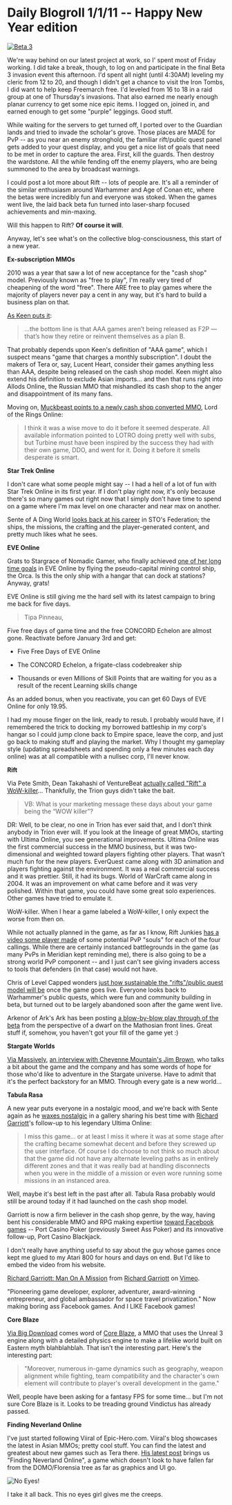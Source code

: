 # Daily Blogroll 1/1/11 -- Happy New Year edition

[![](../uploads/2010/12/rift-2010-12-31-16-51-43-97-480x384.jpg "Beta 3")](../uploads/2010/12/rift-2010-12-31-16-51-43-97.jpg)

We're way behind on our latest project at work, so I' spent most of Friday working. I did take a break, though, to log on and participate in the final Beta 3 invasion event this afternoon. I'd spent all night (until 4:30AM) leveling my cleric from 12 to 20, and though I didn't get a chance to visit the Iron Tombs, I did want to help keep Freemarch free. I'd leveled from 16 to 18 in a raid group at one of Thursday's invasions. That also earned me nearly enough planar currency to get some nice epic items. I logged on, joined in, and earned enough to get some "purple" leggings. Good stuff. 

While waiting for the servers to get turned off, I ported over to the Guardian lands and tried to invade the scholar's grove. Those places are MADE for PvP -- as you near an enemy stronghold, the familiar rift/public quest panel gets added to your quest display, and you get a nice list of goals that need to be met in order to capture the area. First, kill the guards. Then destroy the wardstone. All the while fending off the enemy players, who are being summoned to the area by broadcast warnings.

I could post a lot more about Rift -- lots of people are. It's all a reminder of the similar enthusiasm around Warhammer and Age of Conan etc, where the betas were incredibly fun and everyone was stoked. When the games went live, the laid back beta fun turned into laser-sharp focused achievements and min-maxing.

Will this happen to Rift? **Of course it will**.

Anyway, let's see what's on the collective blog-consciousness, this start of a new year.


**Ex-subscription MMOs**

2010 was a year that saw a lot of new acceptance for the "cash shop" model. Previously known as "free to play", I'm really very tired of cheapening of the word "free". There ARE free to play games where the majority of players never pay a cent in any way, but it's hard to build a business plan on that.

[As Keen puts it](http://www.keenandgraev.com/?p=4653):


> ...the bottom line is that AAA games aren’t being released as F2P — that’s how they retire or reinvent themselves as a plan B.



That probably depends upon Keen's definition of "AAA game", which I suspect means "game that charges a monthly subscription". I doubt the makers of Tera or, say, Lucent Heart, consider their games anything less than AAA, despite being released on the cash shop model. Keen might also extend his definition to exclude Asian imports... and then that runs right into Allods Online, the Russian MMO that mishandled its cash shop to the anger and disappointment of its many fans.

Moving on, [Muckbeast points to a newly cash shop converted MMO](http://www.frogdice.com/muckbeast/gaming_industry/was-going-free-to-play-the-right-move-in-2010.html), Lord of the Rings Online:


> I think it was a wise move to do it before it seemed desperate. All available information pointed to LOTRO doing pretty well with subs, but Turbine must have been inspired by the success they had with their own game, DDO, and went for it. Doing it before it smells desperate is smart.



**Star Trek Online**

I don't care what some people might say -- I had a hell of a lot of fun with Star Trek Online in its first year. If I don't play right now, it's only because there's so many games out right now that I simply don't have time to spend on a game where I'm max level on one character and near max on another. 

Sente of A Ding World [looks back at his career](http://adingworld.wordpress.com/2010/12/31/end-of-the-year-trekking/) in STO's Federation; the ships, the missions, the crafting and the player-generated content, and pretty much likes what he sees.

**EVE Online**

Grats to Stargrace of Nomadic Gamer, who finally achieved [one of her long time goals](http://mmoquests.com/2010/12/31/finally-flying-eveonline/) in EVE Online by flying the pseudo-capital mining control ship, the Orca. Is this the only ship with a hangar that can dock at stations? Anyway, grats!

EVE Online is still giving me the hard sell with its latest campaign to bring me back for five days.


> Tipa Pinneau,

Five free days of game time and the free CONCORD Echelon are almost gone. Reactivate before January 3rd and get:

 * Five Free Days of EVE Online
> 
 * The CONCORD Echelon, a frigate-class codebreaker ship
> 
 * Thousands or even Millions of Skill Points that are waiting for you as a result of the recent Learning skills change
> 

> 

As an added bonus, when you reactivate, you can get 60 Days of EVE Online for only 19.95.




I had my mouse finger on the link, ready to resub. I probably would have, if I remembered the trick to docking my borrowed battleship in my corp's hangar so I could jump clone back to Empire space, leave the corp, and just go back to making stuff and playing the market. Why I thought my gameplay style (updating spreadsheets and spending only a few minutes each day online) was at all compatible with a nullsec corp, I'll never know.

**Rift**

Via Pete Smith, Dean Takahashi of VentureBeat [actually called "Rift" a WoW-killer](http://venturebeat.com/2010/12/31/will-trion-worlds-rift-online-game-kill-world-of-warcraft-interview/)... Thankfully, the Trion guys didn't take the bait.


> VB: What is your marketing message these days about your game being the “WOW killer”?

DR: Well, to be clear, no one in Trion has ever said that, and I don’t think anybody in Trion ever will. If you look at the lineage of great MMOs, starting with Ultima Online, you see generational improvements. Ultima Online was the first commercial success in the MMO business, but it was two-dimensional and weighted toward players fighting other players. That wasn’t much fun for the new players. EverQuest came along with 3D animation and players fighting against the environment. It was a real commercial success and it was prettier. Still, it had its bugs. World of WarCraft came along in 2004. It was an improvement on what came before and it was very polished. Within that game, you could have some great solo experiences. Other games have tried to emulate it.



WoW-killer. When I hear a game labeled a WoW-killer, I only expect the worse from then on.

While not actually planned in the game, as far as I know, Rift Junkies [has a video some player made](http://www.riftjunkies.com/2010/12/30/rift-pvp-soul-preview/) of some potential PvP "souls" for each of the four callings. While there are certainly instanced battlegrounds in the game (as many PvPs in Meridian kept reminding me), there is also going to be a strong world PvP component -- and I just can't see giving invaders access to tools that defenders (in that case) would not have.

Chris of Level Capped wonders [just how sustainable the "rifts"/public quest model will be](http://levelcapped.com/2010/12/quester-iterrupted/) once the game goes live. Everyone looks back to Warhammer's public quests, which were fun and community building in beta, but turned out to be largely abandoned soon after the game went live.

Arkenor of Ark's Ark has been posting [a blow-by-blow play through of the beta](http://www.arksark.org/blog/4490/the-rift-beta-bonanza-part-1-character-creation/) from the perspective of a dwarf on the Mathosian front lines. Great stuff if, somehow, you haven't got your fill of the game yet :)

**Stargate Worlds**

[Via Massively](http://massively.joystiq.com/2010/12/30/new-jim-brown-interview-talks-stargate-worlds/), [an interview with Cheyenne Mountain's Jim Brown](http://savestargate.org/blog/jim-brown-part2/), who talks a bit about the game and the company and has some words of hope for those who'd like to adventure in the Stargate universe. Have to admit that it's the perfect backstory for an MMO. Through every gate is a new world...

**Tabula Rasa**

A new year puts everyone in a nostalgic mood, and we're back with Sente again as he [waxes nostalgic](http://adingworld.wordpress.com/2011/01/01/i-miss-this-game/) in a gallery sharing his best time with [Richard Garriott](http://www.richardgarriott.com/)'s follow-up to his legendary Ultima Online:


> I miss this game... or at least I miss it where it was at some stage after the crafting became somewhat decent and before they screwed up the user interface. Of course I do choose to not think so much about that the game did not have any alternate leveling paths as in entirely different zones and that it was really bad at handling disconnects when you were in the middle of a mission or even wore running some missions in an instanced area.



Well, maybe it's best left in the past after all. Tabula Rasa probably would still be around today if it had launched on the cash shop model.

Garriott is now a firm believer in the cash shop genre, by the way, having bent his considerable MMO and RPG making expertise [toward Facebook games](http://www.portalarium.com/sweet-poker/187.html) -- Port Casino Poker (previously Sweet Ass Poker) and its innovative follow-up, Port Casino Blackjack.

I don't really have anything useful to say about the guy whose games once kept me glued to my Atari 800 for hours and days on end. But I'd like to embed the video from his website.

[Richard Garriott: Man On A Mission](http://vimeo.com/6394082) from [Richard Garriott](http://vimeo.com/user2215681) on [Vimeo](http://vimeo.com).



"Pioneering game developer, explorer, adventurer, award-winning entrepreneur, and global ambassador for space travel privatization." Now making boring ass Facebook games. And I LIKE Facebook games!

**Core Blaze**

[Via Big Download](http://news.bigdownload.com/2010/12/30/core-blaze-revealed/) comes word of [Core Blaze](http://corp.gamania.com/products/coreblaze/), a MMO that uses the Unreal 3 engine along with a detailed physics engine to make a lifelike world built on Eastern myth blahblahblah. That isn't the interesting part. Here's the interesting part:


> "Moreover, numerous in-game dynamics such as geography, weapon alignment while fighting, team compatibility and the character's own element will contribute to player's overall development in the game."



Well, people have been asking for a fantasy FPS for some time... but I'm not sure Core Blaze is it. Looks to be treading ground Vindictus has already passed.

**Finding Neverland Online**

I've just started following Viiral of Epic-Hero.com. Viiral's blog showcases the latest in Asian MMOs; pretty cool stuff. You can find the latest and greatest about new games such as Tera there. [His latest post](http://epic-hero.com/adventure-logs/finding-neverland-online-tw-a-log-4/) brings us "Finding Neverland Online", a game which doesn't look to have fallen far from the DOMO/Florensia tree as far as graphics and UI go. 

![](../uploads/2011/01/noeyes.jpg "No Eyes!")

I take it all back. This no eyes girl gives me the creeps.


